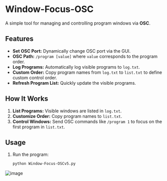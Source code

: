# Window-Focus-OSC

A simple tool for managing and controlling program windows via **OSC**.

## Features
- **Set OSC Port:** Dynamically change OSC port via the GUI.
- **OSC Path:** `/program [value]` where `value` corresponds to the program order.
- **Log Programs:** Automatically log visible programs to `log.txt`.
- **Custom Order:** Copy program names from `log.txt` to `list.txt` to define custom control order.
- **Refresh Program List:** Quickly update the visible programs.

## How It Works
1. **List Programs:** Visible windows are listed in `log.txt`.
2. **Customize Order:** Copy program names to `list.txt`.
3. **Control Windows:** Send OSC commands like `/program 1` to focus on the first program in `list.txt`.

## Usage
1. Run the program:  
   ```bash
   python Window-Focus-OSCv5.py

![image](https://github.com/user-attachments/assets/03a5640e-4a17-43d4-9fc9-dd89e6776167)

